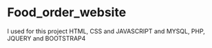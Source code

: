 # Food_order_website
I used for this project HTML, CSS and JAVASCRIPT and MYSQL,  PHP,  JQUERY and  BOOTSTRAP4
